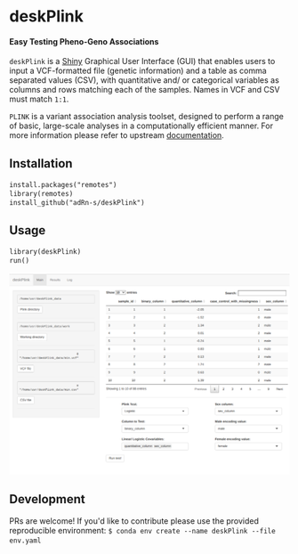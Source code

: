 # deskPlink

#### Easy Testing Pheno-Geno Associations

`deskPlink` is a [Shiny](https://shiny.rstudio.com/) Graphical User Interface
(GUI) that enables users to input a VCF-formatted file (genetic information) and
a table as comma separated values (CSV), with quantitative and/ or categorical
variables as columns and rows matching each of the samples. Names in VCF and CSV
must match `1:1`.

`PLINK` is a variant association analysis toolset, designed to perform a range
of basic, large-scale analyses in a computationally efficient manner. For more
information please refer to upstream
[documentation](https://www.cog-genomics.org/plink).

## Installation

```{r}
install.packages("remotes")
library(remotes)
install_github("adRn-s/deskPlink")
```

## Usage

```{r}
library(deskPlink)
run()
```

![](img/screen.png)


## Development

PRs are welcome! If you'd like to contribute please use the provided
reproducible environment: `$ conda env create --name deskPlink --file env.yaml`

